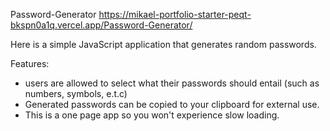 Password-Generator
https://mikael-portfolio-starter-peqt-bkspn0a1q.vercel.app/Password-Generator/

Here is a simple JavaScript application that generates random passwords.

Features:

- users are allowed to select what their passwords should entail (such as numbers, symbols, e.t.c)
- Generated passwords can be copied to your clipboard for external use.
- This is a one page app so you won't experience slow loading.